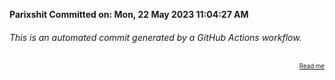 **Parixshit Committed on: Mon, 22 May 2023 11:04:27 AM** <!-- c11c59ec-36a2-488f-992a-3e7ecc12d8c3 -->

###### This is an automated commit generated by a GitHub Actions workflow.

<div align="right"><sub><sup><a href="https://github.com/Parixshit/AutoCommit.git">Read me</a></sup></sub></div>
